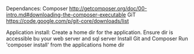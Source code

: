 Dependances:
Composer http://getcomposer.org/doc/00-intro.md#downloading-the-composer-executable 
GiT https://code.google.com/p/git-core/downloads/list

Application install:
Create a home dir for the application. 
Ensure dir is accessible bu your web server and sql server
Install Git and Composer
Run 'composer install' from the applications home dir
